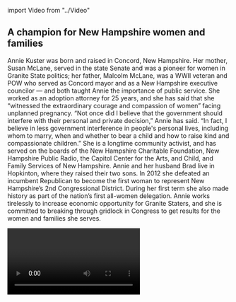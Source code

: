 import Video from "../Video"

## A champion for New Hampshire women and families

Annie Kuster was born and raised in Concord, New Hampshire. Her mother, Susan McLane, served in the state Senate and was a pioneer for women in Granite State politics; her father, Malcolm McLane, was a WWII veteran and POW who served as Concord mayor and as a New Hampshire executive councilor — and both taught Annie the importance of public service. She worked as an adoption attorney for 25 years, and she has said that she “witnessed the extraordinary courage and compassion of women” facing unplanned pregnancy. “Not once did I believe that the government should interfere with their personal and private decision,” Annie has said. “In fact, I believe in less government interference in people's personal lives, including whom to marry, when and whether to bear a child and how to raise kind and compassionate children.” She is a longtime community activist, and has served on the boards of the New Hampshire Charitable Foundation, New Hampshire Public Radio, the Capitol Center for the Arts, and Child, and Family Services of New Hampshire. Annie and her husband Brad live in Hopkinton, where they raised their two sons. In 2012 she defeated an incumbent Republican to become the first woman to represent New Hampshire’s 2nd Congressional District. During her first term she also made history as part of the nation’s first all-women delegation. Annie works tirelessly to increase economic opportunity for Granite Staters, and she is committed to breaking through gridlock in Congress to get results for the women and families she serves.

<Video id="HoFZCQAjmFM" />

## An experienced leader fighting to expand economic opportunity

Annie’s top priority is fighting to expand economic opportunity for all hardworking Granite State families and to help create good paying jobs. She has fought for legislation to help small businesses create jobs, hosted job fairs in New Hampshire, and her first bill in Congress aimed to cut taxes for New Hampshire employers who provide job training for students. She champions policies that defend working families’ economic security, including paid family and medical leave, raising the minimum wage, and increasing access to affordable, quality childcare. She is a strong advocate for college affordability, and prior to serving in Congress she helped create a program that makes it easier for New Hampshire families to save for their children’s education. “Keeping higher education within the reach of every young person who is willing to work hard is not just important for students, it’s important for our entire economy,” she has said. A champion for expanding access to health care, Granite Staters can count on Annie to fiercely defend the progress we’ve worked so hard to make. She is fighting back against Republicans’ reckless attempts to dismantle the Affordable Care Act. Annie is a longtime pro-choice champion. “I will continue to fight for women's health services at the federal level,” she has said, “and I urge my colleagues not to let such extremist, partisan games interfere with ensuring women across the country can access the health services they need and deserve.” As a member of the House Veterans’ Affairs Committee, Annie works to ensure our veterans have access to the resources and support they need. She helped pass a package of legislation, including her own bill, to help eliminate the claims backlog for VA benefits, and her efforts to strengthen VA whistleblower protections have been signed into law. Annie has examined current pain management practices within the Veterans’ Administration and its connection to the ongoing opioid epidemic in New Hampshire and across the country, and she serves as founder and co-chair of the Bipartisan Task Force to Combat the Heroin Epidemic.

## A critical hold in the fight to control the House

Annie is a fighter who has what it takes to win tough races in the perennial battleground Granite State. In 2016, Annie became the first Democrat from New Hampshire’s deep purple 2nd District to be elected to a third term in the House. This is a swing district where Hillary Clinton bested Donald Trump by a razor-thin margin last cycle, and the GOP is eyeing it for takeover in their desperate attempts to keep control of the House. Annie is fighting for New Hampshire working families and running a strong grassroots campaign, but in this unpredictable swing district she needs our continued support to fend off a Republican challenge. This seat is a critical hold race in the battle to control the House, and Annie needs our full support in this must-win race for the majority. The EMILY’s List community is proud of Annie’s continued leadership, and is thrilled to support her as she keeps fighting to move New Hampshire forward.
